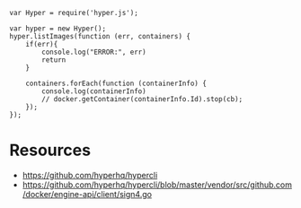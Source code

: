 

	var Hyper = require('hyper.js');
	
	var hyper = new Hyper();
	hyper.listImages(function (err, containers) {
		if(err){
			console.log("ERROR:", err)
			return
		}
	
		containers.forEach(function (containerInfo) {
			console.log(containerInfo)
			// docker.getContainer(containerInfo.Id).stop(cb);
		});
	});
	
	
# Resources

- https://github.com/hyperhq/hypercli
- https://github.com/hyperhq/hypercli/blob/master/vendor/src/github.com/docker/engine-api/client/sign4.go